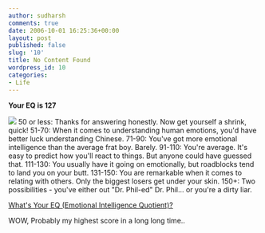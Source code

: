 ```yaml
---
author: sudharsh
comments: true
date: 2006-10-01 16:25:36+00:00
layout: post
published: false
slug: '10'
title: No Content Found
wordpress_id: 10
categories:
- Life
---
```










**Your EQ is 127**






![](http://images.blogthings.com/whatsyoureqquiz/emotions.jpg) 50 or less: Thanks for answering honestly. Now get yourself a shrink, quick!
51-70: When it comes to understanding human emotions, you'd have better luck understanding Chinese.
71-90: You've got more emotional intelligence than the average frat boy. Barely.
91-110: You're average. It's easy to predict how you'll react to things. But anyone could have guessed that.
111-130: You usually have it going on emotionally, but roadblocks tend to land you on your butt.
131-150: You are remarkable when it comes to relating with others. Only the biggest losers get under your skin.
150+: Two possibilities - you've either out "Dr. Phil-ed" Dr. Phil... or you're a dirty liar. 





[What's Your EQ (Emotional Intelligence Quotient)?](http://www.blogthings.com/whatsyoureqquiz/)







WOW, Probably my highest score in a long long time..
